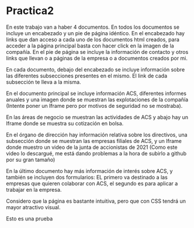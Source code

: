 # Practica2
En este trabajo van a haber 4 documentos. En todos los documentos se incluye un encabezado y un pie de página idéntico. En el encabezado hay links que dan acceso a cada uno de los documentos html creados, para acceder a la página principal basta con hacer click en la imagen de la compañía. En el pie de página se incluye la información de contacto y otros links que llevan o a páginas de la empresa o a documentos creados por mi.

En cada documento, debajo del encabezado se incluye información sobre las diferentes subsecciones presentes en el mismo. El link de cada subsección te lleva a la misma.

En el documento principal se incluye información ACS, diferentes informes anuales y una imagen donde se muestran las explotaciones de la compañía (Intente poner un Iframe pero por motivos de seguridad no se mostraba).

En las áreas de negocio se muestran las actividades de ACS y abajo hay un Iframe donde se muestra su cotización en bolsa.

En el órgano de dirección hay información relativa sobre los directivos, una subsección donde se muestran las empresas filiales de ACS, y un Iframe donde muestro un video de la junta de accionistas de 2021 (Como este video lo descargué, me está dando problemas a la hora de subirlo a github por su gran tamaño)

En la último documento hay más información de interés sobre ACS, y también se incluyen dos formularios: EL primero va destinado a las empresas que quieren colaborar con ACS, el segundo es para aplicar a trabajar en la empresa.

Considero que la página es bastante intuitiva, pero que con CSS tendrá un mayor atractivo visual.

Esto es una prueba
